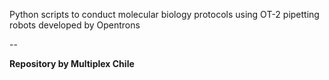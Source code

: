 Python scripts to conduct molecular biology protocols using OT-2 pipetting robots developed by Opentrons

--

**Repository by Multiplex Chile**
